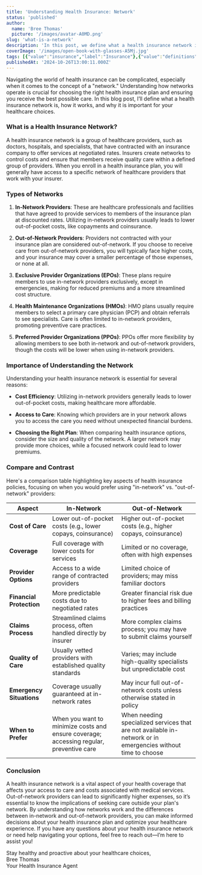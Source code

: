 ```yaml
---
title: 'Understanding Health Insurance: Network'
status: 'published'
author:
  name: 'Bree Thomas'
  picture: '/images/avatar-A0MD.png'
slug: 'what-is-a-network'
description: 'In this post, we define what a health insurance network is, and highlighting its importance in reducing costs, facilitating access to care, and aiding in the selection of the right insurance plan.'
coverImage: '/images/open-book-with-glasses-A5Mj.jpg'
tags: [{"value":"insurance","label":"Insurance"},{"value":"definitions","label":"Definitions"},{"value":"terminology","label":"Terminology"}]
publishedAt: '2024-10-26T13:00:11.000Z'
---
```


Navigating the world of health insurance can be complicated, especially when it comes to the concept of a "network." Understanding how networks operate is crucial for choosing the right health insurance plan and ensuring you receive the best possible care. In this blog post, I’ll define what a health insurance network is, how it works, and why it is important for your healthcare choices.

### What is a Health Insurance Network?

A health insurance network is a group of healthcare providers, such as doctors, hospitals, and specialists, that have contracted with an insurance company to offer services at negotiated rates. Insurers create networks to control costs and ensure that members receive quality care within a defined group of providers. When you enroll in a health insurance plan, you will generally have access to a specific network of healthcare providers that work with your insurer.

### Types of Networks

1. **In-Network Providers**: These are healthcare professionals and facilities that have agreed to provide services to members of the insurance plan at discounted rates. Utilizing in-network providers usually leads to lower out-of-pocket costs, like copayments and coinsurance.

2. **Out-of-Network Providers**: Providers not contracted with your insurance plan are considered out-of-network. If you choose to receive care from out-of-network providers, you will typically face higher costs, and your insurance may cover a smaller percentage of those expenses, or none at all.

3. **Exclusive Provider Organizations (EPOs)**: These plans require members to use in-network providers exclusively, except in emergencies, making for reduced premiums and a more streamlined cost structure.

4. **Health Maintenance Organizations (HMOs)**: HMO plans usually require members to select a primary care physician (PCP) and obtain referrals to see specialists. Care is often limited to in-network providers, promoting preventive care practices.

5. **Preferred Provider Organizations (PPOs)**: PPOs offer more flexibility by allowing members to see both in-network and out-of-network providers, though the costs will be lower when using in-network providers.

### Importance of Understanding the Network

Understanding your health insurance network is essential for several reasons:

- **Cost Efficiency**: Utilizing in-network providers generally leads to lower out-of-pocket costs, making healthcare more affordable.

- **Access to Care**: Knowing which providers are in your network allows you to access the care you need without unexpected financial burdens.

- **Choosing the Right Plan**: When comparing health insurance options, consider the size and quality of the network. A larger network may provide more choices, while a focused network could lead to lower premiums.

### Compare and Contrast

Here's a comparison table highlighting key aspects of health insurance policies, focusing on when you would prefer using "in-network" vs. "out-of-network" providers:

| Aspect | In-Network | Out-of-Network |
| --- | --- | --- |
| **Cost of Care** | Lower out-of-pocket costs (e.g., lower copays, coinsurance) | Higher out-of-pocket costs (e.g., higher copays, coinsurance) |
| **Coverage** | Full coverage with lower costs for services | Limited or no coverage, often with high expenses |
| **Provider Options** | Access to a wide range of contracted providers | Limited choice of providers; may miss familiar doctors |
| **Financial Protection** | More predictable costs due to negotiated rates | Greater financial risk due to higher fees and billing practices |
| **Claims Process** | Streamlined claims process, often handled directly by insurer | More complex claims process; you may have to submit claims yourself |
| **Quality of Care** | Usually vetted providers with established quality standards | Varies; may include high-quality specialists but unpredictable cost |
| **Emergency Situations** | Coverage usually guaranteed at in-network rates | May incur full out-of-network costs unless otherwise stated in policy |
| **When to Prefer** | When you want to minimize costs and ensure coverage; accessing regular, preventive care | When needing specialized services that are not available in-network or in emergencies without time to choose |

### Conclusion

A health insurance network is a vital aspect of your health coverage that affects your access to care and costs associated with medical services. Out-of-network providers can lead to significantly higher expenses, so it’s essential to know the implications of seeking care outside your plan's network. By understanding how networks work and the differences between in-network and out-of-network providers, you can make informed decisions about your health insurance plan and optimize your healthcare experience. If you have any questions about your health insurance network or need help navigating your options, feel free to reach out—I’m here to assist you!

Stay healthy and proactive about your healthcare choices,\
Bree Thomas\
Your Health Insurance Agent